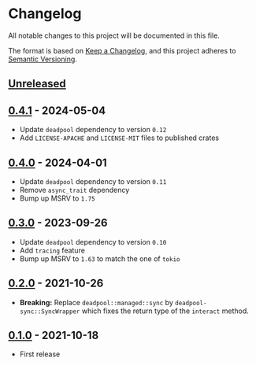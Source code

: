 # Changelog

All notable changes to this project will be documented in this file.

The format is based on [Keep a Changelog](https://keepachangelog.com/en/1.1.0/),
and this project adheres to [Semantic Versioning](https://semver.org/spec/v2.0.0.html).

<!-- next-header -->

## [Unreleased]

## [0.4.1] - 2024-05-04

- Update `deadpool` dependency to version `0.12`
- Add `LICENSE-APACHE` and `LICENSE-MIT` files to published crates

## [0.4.0] - 2024-04-01

- Update `deadpool` dependency to version `0.11`
- Remove `async_trait` dependency
- Bump up MSRV to `1.75`

## [0.3.0] - 2023-09-26

- Update `deadpool` dependency to version `0.10`
- Add `tracing` feature
- Bump up MSRV to `1.63` to match the one of `tokio`

## [0.2.0] - 2021-10-26

- __Breaking:__ Replace `deadpool::managed::sync` by
  `deadpool-sync::SyncWrapper` which fixes the return type
  of the `interact` method.

## [0.1.0] - 2021-10-18

- First release

<!-- next-url -->
[Unreleased]: https://github.com/deadpool-rs/deadpool/compare/deadpool-r2d2-v0.4.1...HEAD
[0.4.1]: https://github.com/deadpool-rs/deadpool/compare/deadpool-r2d2-v0.4.0...deadpool-r2d2-v0.4.1
[0.4.0]: https://github.com/deadpool-rs/deadpool/compare/deadpool-r2d2-v0.3.0...deadpool-r2d2-v0.4.0
[0.3.0]: https://github.com/deadpool-rs/deadpool/compare/deadpool-r2d2-v0.2.0...deadpool-r2d2-v0.3.0
[0.2.0]: https://github.com/deadpool-rs/deadpool/compare/deadpool-r2d2-v0.1.0...deadpool-r2d2-v0.2.0
[0.1.0]: https://github.com/deadpool-rs/deadpool/releases/tag/deadpool-r2d2-v0.1.0
